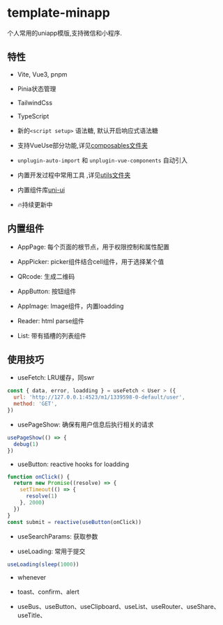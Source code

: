 # template-minapp
个人常用的uniapp模版,支持微信和小程序.

## 特性
* Vite, Vue3, pnpm

* Pinia状态管理

* TailwindCss

* TypeScript

* 新的`<script setup>` 语法糖, 默认开启响应式语法糖

* 支持VueUse部分功能,详见[composables文件夹](https://github.com/Depeng0929/ktemplate-miapp-v/tree/main/src/composables)

* `unplugin-auto-import` 和 `unplugin-vue-components` 自动引入

* 内置开发过程中常用工具 ,详见[utils文件夹](https://github.com/Depeng0929/ktemplate-miapp-v/tree/main/src/utils)

* 内置组件库[uni-ui](https://uniapp.dcloud.net.cn/component/uniui/uni-ui.html)

* 🔥持续更新中

## 内置组件

* AppPage: 每个页面的根节点，用于权限控制和属性配置

* AppPicker: picker组件结合cell组件，用于选择某个值

* QRcode: 生成二维码

* AppButton: 按钮组件

* AppImage: Image组件，内置loadding

* Reader: html parse组件

* List: 带有插槽的列表组件

## 使用技巧

* useFetch: LRU缓存，同swr

```js
const { data, error, loadding } = useFetch < User > ({
  url: 'http://127.0.0.1:4523/m1/1339598-0-default/user',
  method: 'GET',
})
```

* usePageShow: 确保有用户信息后执行相关的请求

``` js
usePageShow(() => {
  debug(1)
})
```

* useButton: reactive hooks for loadding

```js
function onClick() {
  return new Promise((resolve) => {
    setTimeout(() => {
      resolve(1)
    }, 2000)
  })
}
const submit = reactive(useButton(onClick))
```

* useSearchParams: 获取参数

* useLoading: 常用于提交

```js
useLoading(sleep(1000))
```

* whenever

* toast、confirm、alert

* useBus、useButton、useClipboard、useList、useRouter、useShare、useTitle、
